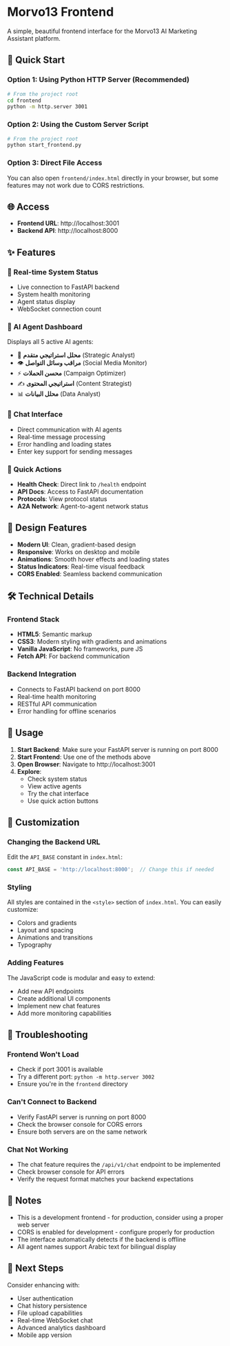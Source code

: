 # Morvo13 Frontend

A simple, beautiful frontend interface for the Morvo13 AI Marketing Assistant platform.

## 🚀 Quick Start

### Option 1: Using Python HTTP Server (Recommended)
```bash
# From the project root
cd frontend
python -m http.server 3001
```

### Option 2: Using the Custom Server Script
```bash
# From the project root
python start_frontend.py
```

### Option 3: Direct File Access
You can also open `frontend/index.html` directly in your browser, but some features may not work due to CORS restrictions.

## 🌐 Access

- **Frontend URL**: http://localhost:3001
- **Backend API**: http://localhost:8000

## ✨ Features

### 🎯 Real-time System Status
- Live connection to FastAPI backend
- System health monitoring
- Agent status display
- WebSocket connection count

### 🤖 AI Agent Dashboard
Displays all 5 active AI agents:
- 🧠 **محلل استراتيجي متقدم** (Strategic Analyst)
- 👁️ **مراقب وسائل التواصل** (Social Media Monitor)
- ⚡ **محسن الحملات** (Campaign Optimizer)
- ✍️ **استراتيجي المحتوى** (Content Strategist)
- 📊 **محلل البيانات** (Data Analyst)

### 💬 Chat Interface
- Direct communication with AI agents
- Real-time message processing
- Error handling and loading states
- Enter key support for sending messages

### 🔗 Quick Actions
- **Health Check**: Direct link to `/health` endpoint
- **API Docs**: Access to FastAPI documentation
- **Protocols**: View protocol status
- **A2A Network**: Agent-to-agent network status

## 🎨 Design Features

- **Modern UI**: Clean, gradient-based design
- **Responsive**: Works on desktop and mobile
- **Animations**: Smooth hover effects and loading states
- **Status Indicators**: Real-time visual feedback
- **CORS Enabled**: Seamless backend communication

## 🛠️ Technical Details

### Frontend Stack
- **HTML5**: Semantic markup
- **CSS3**: Modern styling with gradients and animations
- **Vanilla JavaScript**: No frameworks, pure JS
- **Fetch API**: For backend communication

### Backend Integration
- Connects to FastAPI backend on port 8000
- Real-time health monitoring
- RESTful API communication
- Error handling for offline scenarios

## 📱 Usage

1. **Start Backend**: Make sure your FastAPI server is running on port 8000
2. **Start Frontend**: Use one of the methods above
3. **Open Browser**: Navigate to http://localhost:3001
4. **Explore**: 
   - Check system status
   - View active agents
   - Try the chat interface
   - Use quick action buttons

## 🔧 Customization

### Changing the Backend URL
Edit the `API_BASE` constant in `index.html`:
```javascript
const API_BASE = 'http://localhost:8000';  // Change this if needed
```

### Styling
All styles are contained in the `<style>` section of `index.html`. You can easily customize:
- Colors and gradients
- Layout and spacing
- Animations and transitions
- Typography

### Adding Features
The JavaScript code is modular and easy to extend:
- Add new API endpoints
- Create additional UI components
- Implement new chat features
- Add more monitoring capabilities

## 🚨 Troubleshooting

### Frontend Won't Load
- Check if port 3001 is available
- Try a different port: `python -m http.server 3002`
- Ensure you're in the `frontend` directory

### Can't Connect to Backend
- Verify FastAPI server is running on port 8000
- Check the browser console for CORS errors
- Ensure both servers are on the same network

### Chat Not Working
- The chat feature requires the `/api/v1/chat` endpoint to be implemented
- Check browser console for API errors
- Verify the request format matches your backend expectations

## 📝 Notes

- This is a development frontend - for production, consider using a proper web server
- CORS is enabled for development - configure properly for production
- The interface automatically detects if the backend is offline
- All agent names support Arabic text for bilingual display

## 🎯 Next Steps

Consider enhancing with:
- User authentication
- Chat history persistence
- File upload capabilities
- Real-time WebSocket chat
- Advanced analytics dashboard
- Mobile app version 